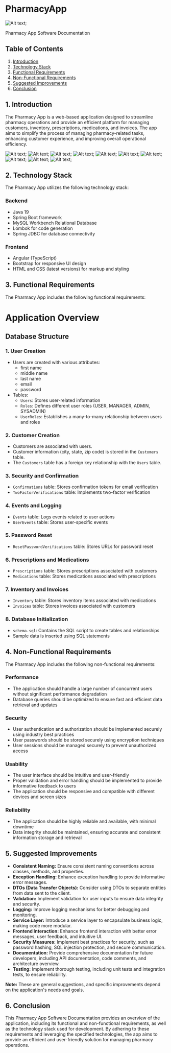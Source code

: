 
# PharmacyApp

![Alt text](screenshots/PharmacyApp.png);

Pharmacy App Software Documentation

## Table of Contents

1. [Introduction](#introduction)
2. [Technology Stack](#technology-stack)
3. [Functional Requirements](#functional-requirements)
4. [Non-Functional Requirements](#non-functional-requirements)
5. [Suggested Improvements](#suggested-improvements)
6. [Conclusion](#conclusion)

## 1. Introduction

The Pharmacy App is a web-based application designed to streamline pharmacy operations and provide an efficient platform for managing customers, inventory, prescriptions, medications, and invoices. The app aims to simplify the process of managing pharmacy-related tasks, enhancing customer experience, and improving overall operational efficiency.

![Alt text](screenshots/PharmacyApp-System-Design.drawio.png);
![Alt text](screenshots/Home-PharmacyApp.png);
![Alt text](screenshots/Users.png);
![Alt text](screenshots/Customers.png);
![Alt text](screenshots/Prescriptions.png);
![Alt text](screenshots/Medications.png);
![Alt text](screenshots/Invoices.png);
![Alt text](screenshots/Inventory.png);
![Alt text](screenshots/Create-User.png);
![Alt text](screenshots/Update-User.png);

## 2. Technology Stack

The Pharmacy App utilizes the following technology stack:

### Backend

- Java 19
- Spring Boot framework
- MySQL Workbench Relational Database
- Lombok for code generation
- Spring JDBC for database connectivity

### Frontend

- Angular (TypeScript)
- Bootstrap for responsive UI design
- HTML and CSS (latest versions) for markup and styling

## 3. Functional Requirements

The Pharmacy App includes the following functional requirements:

# Application Overview

## Database Structure

### **1. User Creation**

- Users are created with various attributes:
  - first name
  - middle name
  - last name
  - email
  - password
- Tables:
  - `Users`: Stores user-related information
  - `Roles`: Defines different user roles (USER, MANAGER, ADMIN, SYSADMIN)
  - `UserRoles`: Establishes a many-to-many relationship between users and roles

### **2. Customer Creation**

- Customers are associated with users.
- Customer information (city, state, zip code) is stored in the `Customers` table.
- The `Customers` table has a foreign key relationship with the `Users` table.

### **3. Security and Confirmation**

- `Confirmations` table: Stores confirmation tokens for email verification
- `TwoFactorVerifications` table: Implements two-factor verification

### **4. Events and Logging**

- `Events` table: Logs events related to user actions
- `UserEvents` table: Stores user-specific events

### **5. Password Reset**

- `ResetPasswordVerifications` table: Stores URLs for password reset

### **6. Prescriptions and Medications**

- `Prescriptions` table: Stores prescriptions associated with customers
- `Medications` table: Stores medications associated with prescriptions

### **7. Inventory and Invoices**

- `Inventory` table: Stores inventory items associated with medications
- `Invoices` table: Stores invoices associated with customers

### **8. Database Initialization**

- `schema.sql`: Contains the SQL script to create tables and relationships
- Sample data is inserted using SQL statements

## 4. Non-Functional Requirements

The Pharmacy App includes the following non-functional requirements:

### Performance

- The application should handle a large number of concurrent users without significant performance degradation
- Database queries should be optimized to ensure fast and efficient data retrieval and updates

### Security

- User authentication and authorization should be implemented securely using industry best practices
- User passwords should be stored securely using encryption techniques
- User sessions should be managed securely to prevent unauthorized access

### Usability

- The user interface should be intuitive and user-friendly
- Proper validation and error handling should be implemented to provide informative feedback to users
- The application should be responsive and compatible with different devices and screen sizes

### Reliability

- The application should be highly reliable and available, with minimal downtime
- Data integrity should be maintained, ensuring accurate and consistent information storage and retrieval

## 5. Suggested Improvements

- **Consistent Naming:** Ensure consistent naming conventions across classes, methods, and properties.
- **Exception Handling:** Enhance exception handling to provide informative error messages.
- **DTOs (Data Transfer Objects):** Consider using DTOs to separate entities from data sent to the client.
- **Validation:** Implement validation for user inputs to ensure data integrity and security.
- **Logging:** Improve logging mechanisms for better debugging and monitoring.
- **Service Layer:** Introduce a service layer to encapsulate business logic, making code more modular.
- **Frontend Interaction:** Enhance frontend interaction with better error messages, user feedback, and intuitive UI.
- **Security Measures:** Implement best practices for security, such as password hashing, SQL injection protection, and secure communication.
- **Documentation:** Provide comprehensive documentation for future developers, including API documentation, code comments, and architecture overview.
- **Testing:** Implement thorough testing, including unit tests and integration tests, to ensure reliability.

**Note:** These are general suggestions, and specific improvements depend on the application's needs and goals.

## 6. Conclusion

This Pharmacy App Software Documentation provides an overview of the application, including its functional and non-functional requirements, as well as the technology stack used for development. By adhering to these requirements and leveraging the specified technologies, the app aims to provide an efficient and user-friendly solution for managing pharmacy operations.
